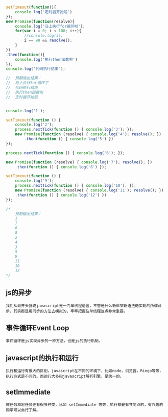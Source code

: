 ```javascript

setTimeout(function(){ 
    console.log('定时器开始啦')
});
new Promise(function(resolve){ 
    console.log('马上执行for循环啦'); 
    for(var i = 0; i < 100; i++){
        //console.log(i);
        i == 99 && resolve();
    }
})
.then(function(){ 
    console.log('执行then函数啦')
});
console.log('代码执行结束');

//  预期输出结果：
//  马上执行for循环了
//  代码执行结束
//  执行then函数啦
//  定时器开始啦

```

```javascript

console.log('1');

setTimeout(function () {
    console.log('2');
    process.nextTick(function () { console.log('3'); });
    new Promise(function (resolve) { console.log('4'); resolve(); })
        .then(function () { console.log('5') })
});

process.nextTick(function () { console.log('6'); });

new Promise(function (resolve) { console.log('7'); resolve(); })
    .then(function () { console.log('8') });

setTimeout(function () { 
    console.log('9'); 
    process.nextTick(function () { console.log('10'); }); 
    new Promise(function (resolve) { console.log('11'); resolve(); })
    .then(function () { console.log('12') }) 
});

/*
    预期输出结果：
    1
    7
    6
    8
    2
    4
    3
    5
    9
    11
    10
    12
*/

```

##  js的异步
    我们从最开头就说javascript是一门单线程语言，不管是什么新框架新语法糖实现的所谓异步，其实都是用同步的方法去模拟的，牢牢把握住单线程这点非常重要。
##  事件循环Event Loop
    事件循环是js实现异步的一种方法，也是js的执行机制。
##  javascript的执行和运行
    执行和运行有很大的区别，javascript在不同的环境下，比如node，浏览器，Ringo等等，执行方式是不同的。而运行大多指javascript解析引擎，是统一的。
##  setImmediate
    微任务和宏任务还有很多种类，比如 setImmediate 等等，执行都是有共同点的，有兴趣的同学可以自行了解。
